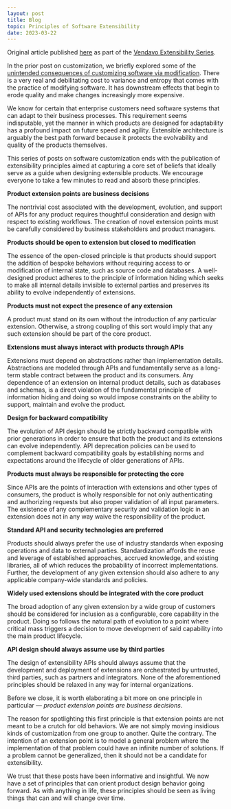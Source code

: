 ```yaml
---
layout: post
title: Blog
topic: Principles of Software Extensibility
date: 2023-03-22
---
```

<div class="content" markdown="1">

Original article published [here](https://engineering.vendavo.com/principles-of-software-extensibility-ba9cd1d31aaf) as part of the [Vendavo Extensibility Series](https://engineering.vendavo.com/extensibility/home).

In the prior post on customization, we briefly explored some of the [unintended consequences of customizing software via modification](/blog/2023/03/16/unintended-consequences-of-software-modification). There is a very real and debilitating cost to variance and entropy that comes with the practice of modifying software. It has downstream effects that begin to erode quality and make changes increasingly more expensive.

We know for certain that enterprise customers need software systems that can adapt to their business processes. This requirement seems indisputable, yet the manner in which products are designed for adaptability has a profound impact on future speed and agility. Extensible architecture is arguably the best path forward because it protects the evolvability and quality of the products themselves.

This series of posts on software customization ends with the publication of extensibility principles aimed at capturing a core set of beliefs that ideally serve as a guide when designing extensible products. We encourage everyone to take a few minutes to read and absorb these principles.

**Product extension points are business decisions**

The nontrivial cost associated with the development, evolution, and support of APIs for any product requires thoughtful consideration and design with respect to existing workflows. The creation of novel extension points must be carefully considered by business stakeholders and product managers.

**Products should be open to extension but closed to modification**

The essence of the open-closed principle is that products should support the addition of bespoke behaviors without requiring access to or modification of internal state, such as source code and databases. A well-designed product adheres to the principle of information hiding which seeks to make all internal details invisible to external parties and preserves its ability to evolve independently of extensions.

**Products must not expect the presence of any extension**

A product must stand on its own without the introduction of any particular extension. Otherwise, a strong coupling of this sort would imply that any such extension should be part of the core product.

**Extensions must always interact with products through APIs**

Extensions must depend on abstractions rather than implementation details. Abstractions are modeled through APIs and fundamentally serve as a long-term stable contract between the product and its consumers. Any dependence of an extension on internal product details, such as databases and schemas, is a direct violation of the fundamental principle of information hiding and doing so would impose constraints on the ability to support, maintain and evolve the product.

**Design for backward compatibility**

The evolution of API design should be strictly backward compatible with prior generations in order to ensure that both the product and its extensions can evolve independently. API deprecation policies can be used to complement backward compatibility goals by establishing norms and expectations around the lifecycle of older generations of APIs.

**Products must always be responsible for protecting the core**

Since APIs are the points of interaction with extensions and other types of consumers, the product is wholly responsible for not only authenticating and authorizing requests but also proper validation of all input parameters. The existence of any complementary security and validation logic in an extension does not in any way waive the responsibility of the product.

**Standard API and security technologies are preferred**

Products should always prefer the use of industry standards when exposing operations and data to external parties. Standardization affords the reuse and leverage of established approaches, accrued knowledge, and existing libraries, all of which reduces the probability of incorrect implementations. Further, the development of any given extension should also adhere to any applicable company-wide standards and policies.

**Widely used extensions should be integrated with the core product**

The broad adoption of any given extension by a wide group of customers should be considered for inclusion as a configurable, core capability in the product. Doing so follows the natural path of evolution to a point where critical mass triggers a decision to move development of said capability into the main product lifecycle.

**API design should always assume use by third parties**

The design of extensibility APIs should always assume that the development and deployment of extensions are orchestrated by untrusted, third parties, such as partners and integrators. None of the aforementioned principles should be relaxed in any way for internal organizations.

Before we close, it is worth elaborating a bit more on one principle in particular — _product extension points are business decisions_.

The reason for spotlighting this first principle is that extension points are not meant to be a crutch for old behaviors. We are not simply moving insidious kinds of customization from one group to another. Quite the contrary. The intention of an extension point is to model a general problem where the implementation of that problem could have an infinite number of solutions. If a problem cannot be generalized, then it should not be a candidate for extensibility.

We trust that these posts have been informative and insightful. We now have a set of principles that can orient product design behavior going forward. As with anything in life, these principles should be seen as living things that can and will change over time.

</div>
